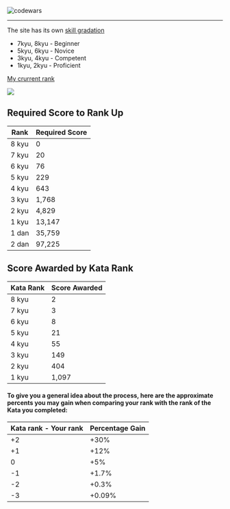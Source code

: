 
![codewars](https://github.com/Killswitch0/codewars/assets/89165782/ccb7806d-80e2-44ba-ab03-076c1c9d0ce0)

---

The site has its own [skill gradation](https://www.codewars.com/about)

- 7kyu, 8kyu - Beginner
- 5kyu, 6kyu - Novice
- 3kyu, 4kyu - Competent
- 1kyu, 2kyu - Proficient

[My crurrent rank](https://www.codewars.com/users/Killswitch0)

![](https://www.codewars.com/users/Killswitch0/badges/large)

## Required Score to Rank Up

| Rank   | Required Score |
|--------|----------------|
| 8 kyu  | 0              |
| 7 kyu  | 20             |
| 6 kyu  | 76             |
| 5 kyu  | 229            |
| 4 kyu  | 643            |
| 3 kyu  | 1,768          |
| 2 kyu  | 4,829          |
| 1 kyu  | 13,147         |
| 1 dan  | 35,759         |
| 2 dan  | 97,225         |


## Score Awarded by Kata Rank

| Kata Rank | Score Awarded |
|-----------|---------------|
| 8 kyu     | 2             |
| 7 kyu     | 3             |
| 6 kyu     | 8             |
| 5 kyu     | 21            |
| 4 kyu     | 55            |
| 3 kyu     | 149           |
| 2 kyu     | 404           |
| 1 kyu     | 1,097         |

#### To give you a general idea about the process, here are the approximate percents you may gain when comparing your rank with the rank of the Kata you completed:

| Kata rank - Your rank | Percentage Gain |
| ---------------------- | --------------- |
| +2                     | +30%            |
| +1                     | +12%            |
| 0                      | +5%             |
| -1                     | +1.7%           |
| -2                     | +0.3%           |
| -3                     | +0.09%          |


